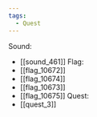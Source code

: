 ```yaml
---
tags:
  - Quest
---
```

Sound:
- [[sound_461]]
Flag:
- [[flag_10672]]
- [[flag_10674]]
- [[flag_10673]]
- [[flag_10675]]
Quest:
- [[quest_3]]
